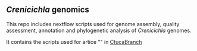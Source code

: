 ## *Crenicichla* genomics

This repo includes nextflow scripts used for genome assembly, quality assessment, annotation and phylogenetic analysis of *Crenicichla* genomes.

It contains the scripts used for artice "" in [CtucaBranch](https://github.com/mylena-s/assembly_project/tree/CtucaBranch)


